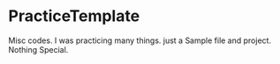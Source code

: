 # PracticeTemplate

Misc codes. I was practicing many things. just a Sample file and project. 
Nothing Special.
